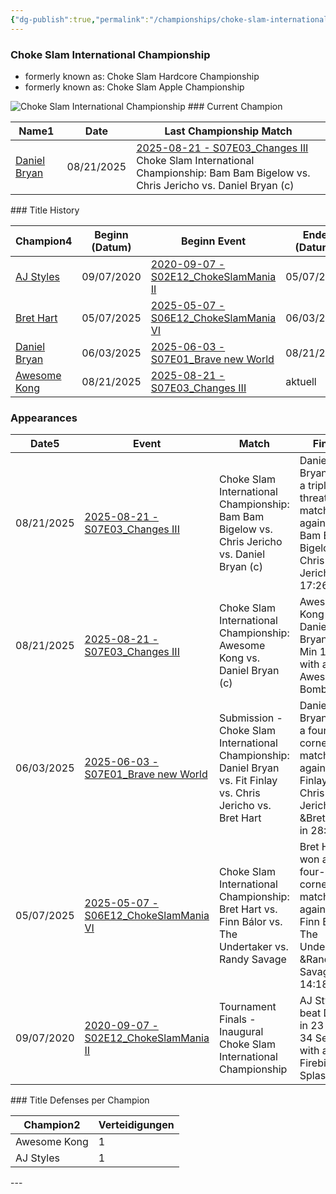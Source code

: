 ```yaml
---
{"dg-publish":true,"permalink":"/championships/choke-slam-international-championship/","title":"Choke Slam International Championship","noteIcon":""}
---
```


### Choke Slam International Championship
- formerly known as: Choke Slam Hardcore Championship
- formerly known as: Choke Slam Apple Championship
<img src="https://github.com/CptSpaulding1980/choke-slam-wrestling/releases/download/images/ChokeSlam_International_Championship.png" alt="Choke Slam International Championship">
### Current Champion
<div><table class="dataview table-view-table"><thead class="table-view-thead"><tr class="table-view-tr-header"><th class="table-view-th"><span>Name</span><span class="dataview small-text">1</span></th><th class="table-view-th"><span>Date</span></th><th class="table-view-th"><span>Last Championship Match</span></th></tr></thead><tbody class="table-view-tbody"><tr><td><span><a data-href="Daniel Bryan" href="Daniel Bryan" class="internal-link" target="_blank" rel="noopener nofollow">Daniel Bryan</a></span></td><td>08/21/2025</td><td><span><a data-href="2025-08-21 - S07E03_Changes III" href="2025-08-21 - S07E03_Changes III" class="internal-link" target="_blank" rel="noopener nofollow">2025-08-21 - S07E03_Changes III</a><br>
Choke Slam International Championship: Bam Bam Bigelow vs. Chris Jericho vs. Daniel Bryan (c)</span></td></tr></tbody></table></div>
### Title History
<div><table class="dataview table-view-table"><thead class="table-view-thead"><tr class="table-view-tr-header"><th class="table-view-th"><span>Champion</span><span class="dataview small-text">4</span></th><th class="table-view-th"><span>Beginn (Datum)</span></th><th class="table-view-th"><span>Beginn Event</span></th><th class="table-view-th"><span>Ende (Datum)</span></th><th class="table-view-th"><span>Ende Event</span></th><th class="table-view-th"><span>Dauer (Tage)</span></th><th class="table-view-th"><span>Titelverteidigungen</span></th><th class="table-view-th"><span>Aktuell</span></th></tr></thead><tbody class="table-view-tbody"><tr><td><span><a data-href="AJ Styles" href="AJ Styles" class="internal-link" target="_blank" rel="noopener nofollow">AJ Styles</a></span></td><td>09/07/2020</td><td><span><a data-href="2020-09-07 - S02E12_ChokeSlamMania II" href="2020-09-07 - S02E12_ChokeSlamMania II" class="internal-link" target="_blank" rel="noopener nofollow">2020-09-07 - S02E12_ChokeSlamMania II</a></span></td><td>05/07/2025</td><td><span><a data-href="2025-05-07 - S06E12_ChokeSlamMania VI" href="2025-05-07 - S06E12_ChokeSlamMania VI" class="internal-link" target="_blank" rel="noopener nofollow">2025-05-07 - S06E12_ChokeSlamMania VI</a></span></td><td>1703</td><td>0</td><td><span></span></td></tr><tr><td><span><a data-href="Bret Hart" href="Bret Hart" class="internal-link" target="_blank" rel="noopener nofollow">Bret Hart</a></span></td><td>05/07/2025</td><td><span><a data-href="2025-05-07 - S06E12_ChokeSlamMania VI" href="2025-05-07 - S06E12_ChokeSlamMania VI" class="internal-link" target="_blank" rel="noopener nofollow">2025-05-07 - S06E12_ChokeSlamMania VI</a></span></td><td>06/03/2025</td><td><span><a data-href="2025-06-03 - S07E01_Brave new World" href="2025-06-03 - S07E01_Brave new World" class="internal-link" target="_blank" rel="noopener nofollow">2025-06-03 - S07E01_Brave new World</a></span></td><td>27</td><td>0</td><td><span></span></td></tr><tr><td><span><a data-href="Daniel Bryan" href="Daniel Bryan" class="internal-link" target="_blank" rel="noopener nofollow">Daniel Bryan</a></span></td><td>06/03/2025</td><td><span><a data-href="2025-06-03 - S07E01_Brave new World" href="2025-06-03 - S07E01_Brave new World" class="internal-link" target="_blank" rel="noopener nofollow">2025-06-03 - S07E01_Brave new World</a></span></td><td>08/21/2025</td><td><span><a data-href="2025-08-21 - S07E03_Changes III" href="2025-08-21 - S07E03_Changes III" class="internal-link" target="_blank" rel="noopener nofollow">2025-08-21 - S07E03_Changes III</a></span></td><td>79</td><td>1</td><td><span></span></td></tr><tr><td><span><a data-href="Awesome Kong" href="Awesome Kong" class="internal-link" target="_blank" rel="noopener nofollow">Awesome Kong</a></span></td><td>08/21/2025</td><td><span><a data-href="2025-08-21 - S07E03_Changes III" href="2025-08-21 - S07E03_Changes III" class="internal-link" target="_blank" rel="noopener nofollow">2025-08-21 - S07E03_Changes III</a></span></td><td><span>aktuell</span></td><td><span></span></td><td>13</td><td>0</td><td><span>✔️</span></td></tr></tbody></table></div>

### Appearances
<div><table class="dataview table-view-table"><thead class="table-view-thead"><tr class="table-view-tr-header"><th class="table-view-th"><span>Date</span><span class="dataview small-text">5</span></th><th class="table-view-th"><span>Event</span></th><th class="table-view-th"><span>Match</span></th><th class="table-view-th"><span>Finish</span></th><th class="table-view-th"><span>Rating</span></th><th class="table-view-th"><span>Score</span></th><th class="table-view-th"><span>Time</span></th></tr></thead><tbody class="table-view-tbody"><tr><td>08/21/2025</td><td><span><a data-href="2025-08-21 - S07E03_Changes III" href="2025-08-21 - S07E03_Changes III" class="internal-link" target="_blank" rel="noopener nofollow">2025-08-21 - S07E03_Changes III</a></span></td><td><span>Choke Slam International Championship: Bam Bam Bigelow vs. Chris Jericho vs. Daniel Bryan (c)</span></td><td><span>Daniel Bryan won a triple threat match against Bam Bam Bigelow &amp; Chris Jericho in  17:26</span></td><td><span>★★★★</span></td><td>87</td><td><span>17:26</span></td></tr><tr><td>08/21/2025</td><td><span><a data-href="2025-08-21 - S07E03_Changes III" href="2025-08-21 - S07E03_Changes III" class="internal-link" target="_blank" rel="noopener nofollow">2025-08-21 - S07E03_Changes III</a></span></td><td><span>Choke Slam International Championship: Awesome Kong vs. Daniel Bryan (c)</span></td><td><span>Awesome Kong beat Daniel Bryan in 3 Min 18 Sec with an Awesome Bomb</span></td><td><span>★★</span></td><td>63</td><td><span>3:18</span></td></tr><tr><td>06/03/2025</td><td><span><a data-href="2025-06-03 - S07E01_Brave new World" href="2025-06-03 - S07E01_Brave new World" class="internal-link" target="_blank" rel="noopener nofollow">2025-06-03 - S07E01_Brave new World</a></span></td><td><span>Submission - Choke Slam International Championship: Daniel Bryan vs. Fit Finlay vs. Chris Jericho vs. Bret Hart</span></td><td><span>Daniel Bryan won a four-corners match against Fit Finlay, Chris Jericho, &amp;Bret Hart in  28:49</span></td><td><span>★★★★1/2</span></td><td>95</td><td><span>28:49</span></td></tr><tr><td>05/07/2025</td><td><span><a data-href="2025-05-07 - S06E12_ChokeSlamMania VI" href="2025-05-07 - S06E12_ChokeSlamMania VI" class="internal-link" target="_blank" rel="noopener nofollow">2025-05-07 - S06E12_ChokeSlamMania VI</a></span></td><td><span>Choke Slam International Championship: Bret Hart vs. Finn Bálor vs. The Undertaker vs. Randy Savage</span></td><td><span>Bret Hart won a four-corners match against Finn Bálor, The Undertaker, &amp;Randy Savage in  14:18</span></td><td><span>★★★★</span></td><td>85</td><td><span>14:18</span></td></tr><tr><td>09/07/2020</td><td><span><a data-href="2020-09-07 - S02E12_ChokeSlamMania II" href="2020-09-07 - S02E12_ChokeSlamMania II" class="internal-link" target="_blank" rel="noopener nofollow">2020-09-07 - S02E12_ChokeSlamMania II</a></span></td><td><span>Tournament Finals - Inaugural Choke Slam International Championship</span></td><td><span>AJ Styles beat Diesel in 23 Min 34 Sec with a Firebird Splash</span></td><td><span>★★★★3/4</span></td><td>98</td><td><span>23:34</span></td></tr></tbody></table></div>
### Title Defenses per Champion
<div><table class="dataview table-view-table"><thead class="table-view-thead"><tr class="table-view-tr-header"><th class="table-view-th"><span>Champion</span><span class="dataview small-text">2</span></th><th class="table-view-th"><span>Verteidigungen</span></th></tr></thead><tbody class="table-view-tbody"><tr><td><span>Awesome Kong</span></td><td>1</td></tr><tr><td><span>AJ Styles</span></td><td>1</td></tr></tbody></table></div>
---